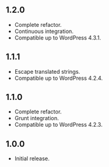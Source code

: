## 1.2.0
* Complete refactor.
* Continuous integration.
* Compatible up to WordPress 4.3.1.

## 1.1.1
* Escape translated strings.
* Compatible up to WordPress 4.2.4.

## 1.1.0
* Complete refactor.
* Grunt integration.
* Compatible up to WordPress 4.2.3.

## 1.0.0
* Initial release.
